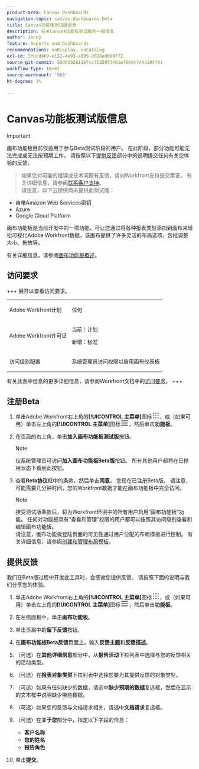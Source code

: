 ```yaml
---
product-area: Canvas Dashboards
navigation-topic: canvas-dashboards-beta
title: Canvas功能板测试版信息
description: 有关Canvas功能板测试版的一般信息
author: Jenny
feature: Reports and Dashboards
recommendations: noDisplay, noCatalog
exl-id: 5fbcd807-e152-4e93-a895-2028ed089f72
source-git-commit: 56d0b9281387cc7b35055461e7868c7e4a194f81
workflow-type: tm+mt
source-wordcount: '563'
ht-degree: 1%

---
```


# Canvas功能板测试版信息

>[!IMPORTANT]
>
>画布功能板目前仅适用于参与Beta测试阶段的用户。 在此阶段，部分功能可能无法完成或无法按预期工作。 请按照以下[提供反馈](#provide-feedback)部分中的说明提交任何有关您体验的反馈。<br>
>>如果您对可能的错误或技术问题有反馈，请向Workfront支持提交票证。 有关详细信息，请参阅[联系客户支持](/help/quicksilver/workfront-basics/tips-tricks-and-troubleshooting/contact-customer-support.md)。<br>
>>请注意，以下云提供商未提供此测试版：
>
>* 自带Amazon Web Services密钥
>* Azure
>* Google Cloud Platform

画布功能板是当前开发中的一项功能，可让您通过将各种报表类型添加到画布来轻松可视化Adobe Workfront数据，该画布提供了许多灵活的布局选项，包括调整大小、拖放等。

有关详细信息，请参阅[画布功能板概述](/help/quicksilver/reports-and-dashboards/canvas-dashboards/canvas-dashboards-overview.md)。

## 访问要求

+++ 展开以查看访问要求。 

<table style="table-layout:auto"> 
<col> 
</col> 
<col> 
</col> 
<tbody> 
<tr> 
   <td role="rowheader"><p>Adobe Workfront计划</p></td> 
   <td> 
<p>任何 </p> 
   </td> 
<tr> 
 <tr> 
   <td role="rowheader"><p>Adobe Workfront许可证</p></td> 
   <td> 
<p>当前：计划 </p> 
<p>新增：标准</p> 
   </td> 
   </tr> 
  </tr> 
  <tr> 
   <td role="rowheader"><p>访问级别配置</p></td> 
   <td><p>系统管理员访问权限以启用画布仪表板</p>
  </td> 
  </tr>  
</tbody> 
</table>

有关此表中信息的更多详细信息，请参阅Workfront文档中的[访问要求](/help/quicksilver/administration-and-setup/add-users/access-levels-and-object-permissions/access-level-requirements-in-documentation.md)。
+++


## 注册Beta

1. 单击Adobe Workfront右上角的&#x200B;**[!UICONTROL 主菜单]**&#x200B;图标![主菜单](/help/_includes/assets/main-menu-icon.png)，或（如果可用）单击左上角的&#x200B;**[!UICONTROL 主菜单]**&#x200B;图标![主菜单](/help/_includes/assets/main-menu-icon-left-nav.png)，然后单击&#x200B;**功能板**。

1. 在页面的右上角，单击&#x200B;**加入画布功能板测试版**&#x200B;按钮。

   >[!NOTE]
   >
   > 仅系统管理员可访问&#x200B;**加入画布功能板Beta版**&#x200B;按钮。 所有其他用户都将在已停用状态下看到此按钮。

1. 查看&#x200B;**Beta协议**&#x200B;框中的条款，然后单击&#x200B;**同意**。 您现在已注册Beta版。 请注意，可能需要几分钟时间，您的Workfront数据才能在画布功能板中完全访问。

   >[!NOTE]
   >
   >接受测试版条款后，将为Workfront环境中的所有用户启用“画布功能板”功能。 任何对功能板具有“查看和管理”权限的用户都可以按照其访问级别查看和编辑画布功能板。<br>
   >请注意，画布功能板登陆页面的可见性通过用户分配的布局模板进行控制。 有关详细信息，请参阅[创建和管理布局模板](/help/quicksilver/administration-and-setup/customize-workfront/use-layout-templates/create-and-manage-layout-templates.md)。


## 提供反馈

我们在Beta版过程中开发此工具时，会感谢您提供反馈。 请按照下面的说明与我们分享您的体验。

1. 单击Adobe Workfront右上角的&#x200B;**[!UICONTROL 主菜单]**&#x200B;图标![主菜单](/help/_includes/assets/main-menu-icon.png)，或（如果可用）单击左上角的&#x200B;**[!UICONTROL 主菜单]**&#x200B;图标![主菜单](/help/_includes/assets/main-menu-icon-left-nav.png)，然后单击&#x200B;**功能板**。

1. 在左侧面板中，单击&#x200B;**画布功能板**。

1. 单击页眉中的&#x200B;**留下反馈**&#x200B;按钮。

1. 在&#x200B;**画布功能板Beta反馈**&#x200B;页面上，输入&#x200B;**反馈主题**&#x200B;和&#x200B;**反馈描述**。

1. （可选）在&#x200B;**其他详细信息**&#x200B;部分中，从&#x200B;**报告活动**&#x200B;下拉列表中选择与您的反馈相关的活动类型。

1. （可选）在&#x200B;**报表对象类型**&#x200B;下拉列表中选择您要为其提供反馈的对象类型。

1. （可选）如果有任何缺少的数据，请选中&#x200B;**缺少预期的数据**&#x200B;复选框，然后在显示的文本框中说明缺少哪些数据。

1. （可选）如果您的反馈与文档请求相关，请选中&#x200B;**文档请求**&#x200B;复选框。

1. （可选）在&#x200B;**关于您**&#x200B;部分中，指定以下字段的信息：
   * **客户名称**
   * **您的姓名**
   * **报告角色**

1. 单击&#x200B;**提交**。

